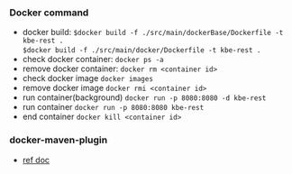 ### Docker command
- docker build:
  ```$docker build -f ./src/main/dockerBase/Dockerfile -t kbe-rest .```  
  ```$docker build -f ./src/main/docker/Dockerfile -t kbe-rest .```
- check docker container:
```docker ps -a```
- remove docker container:
```docker rm <container id>```
- check docker image
```docker images```
- remove docker image
```docker rmi <container id>```
- run container(background)
```docker run -p 8080:8080 -d kbe-rest```
- run container
  ```docker run -p 8080:8080 kbe-rest```
- end container
  ```docker kill <container id>```

### docker-maven-plugin
- [ref doc](https://developer.mamezou-tech.com/blogs/2023/03/02/docker-push-with-maven/)